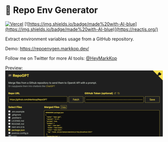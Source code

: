 # 📂 Repo Env Generator

[![Vercel](https://therealsujitk-vercel-badge.vercel.app/?app=repo-gpt-black)](https://repoenvgen.markkop.dev/)
[![https://img.shields.io/badge/made%20with-AI-blue](https://img.shields.io/badge/made%20with-AI-blue)](https://reactjs.org/)

Extract environment variables usage from a GitHub repository.

Demo: https://repoenvgen.markkop.dev/

Follow me on Twitter for more AI tools:
[@HeyMarkKop](https://twitter.com/HeyMarkKop)

Preview:
![Demo](/public/og.png)
